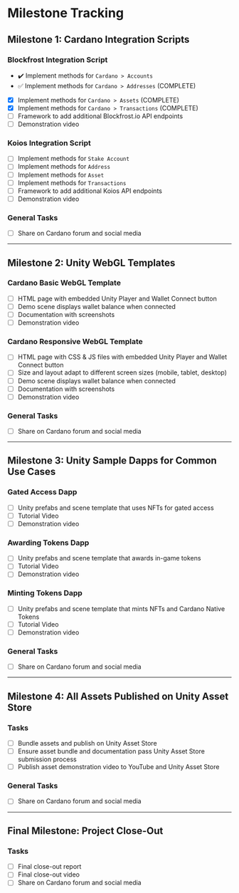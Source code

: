# Milestone Tracking

## Milestone 1: Cardano Integration Scripts

### Blockfrost Integration Script
- :heavy_check_mark: Implement methods for `Cardano > Accounts`
- :white_check_mark: Implement methods for `Cardano > Addresses` (COMPLETE)
- [x] Implement methods for `Cardano > Assets` (COMPLETE)
- [x] Implement methods for `Cardano > Transactions` (COMPLETE)
- [ ] Framework to add additional Blockfrost.io API endpoints
- [ ] Demonstration video

### Koios Integration Script
- [ ] Implement methods for `Stake Account`
- [ ] Implement methods for `Address`
- [ ] Implement methods for `Asset`
- [ ] Implement methods for `Transactions`
- [ ] Framework to add additional Koios API endpoints
- [ ] Demonstration video

### General Tasks
- [ ] Share on Cardano forum and social media
---

## Milestone 2: Unity WebGL Templates

### Cardano Basic WebGL Template
- [ ] HTML page with embedded Unity Player and Wallet Connect button
- [ ] Demo scene displays wallet balance when connected
- [ ] Documentation with screenshots
- [ ] Demonstration video

### Cardano Responsive WebGL Template
- [ ] HTML page with CSS & JS files with embedded Unity Player and Wallet Connect button
- [ ] Size and layout adapt to different screen sizes (mobile, tablet, desktop)
- [ ] Demo scene displays wallet balance when connected
- [ ] Documentation with screenshots
- [ ] Demonstration video

### General Tasks
- [ ] Share on Cardano forum and social media

---

## Milestone 3: Unity Sample Dapps for Common Use Cases

### Gated Access Dapp
- [ ] Unity prefabs and scene template that uses NFTs for gated access
- [ ] Tutorial Video
- [ ] Demonstration video

### Awarding Tokens Dapp
- [ ] Unity prefabs and scene template that awards in-game tokens
- [ ] Tutorial Video
- [ ] Demonstration video

### Minting Tokens Dapp
- [ ] Unity prefabs and scene template that mints NFTs and Cardano Native Tokens
- [ ] Tutorial Video
- [ ] Demonstration video

### General Tasks
- [ ] Share on Cardano forum and social media

---

## Milestone 4: All Assets Published on Unity Asset Store

### Tasks
- [ ] Bundle assets and publish on Unity Asset Store
- [ ] Ensure asset bundle and documentation pass Unity Asset Store submission process
- [ ] Publish asset demonstration video to YouTube and Unity Asset Store

### General Tasks
- [ ] Share on Cardano forum and social media

---

## Final Milestone: Project Close-Out

### Tasks
- [ ] Final close-out report
- [ ] Final close-out video
- [ ] Share on Cardano forum and social media
